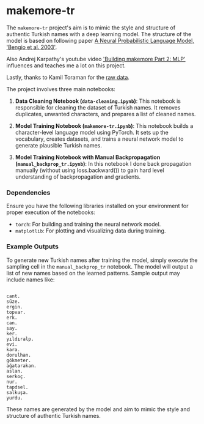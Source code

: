 # makemore-tr

The `makemore-tr` project's aim is to mimic the style and structure of authentic Turkish names with a deep learning model.
The structure of the model is based on following paper [A Neural Probabilistic Language Model, 'Bengio et al. 2003'](https://www.jmlr.org/papers/volume3/bengio03a/bengio03a.pdf).

Also Andrej Karpathy's youtube video ['Building makemore Part 2: MLP'](https://www.youtube.com/watch?v=TCH_1BHY58I&list=PLAqhIrjkxbuWI23v9cThsA9GvCAUhRvKZ&index=3&ab_channel=AndrejKarpathy)  influences and teaches me a lot on this project. 

Lastly, thanks to Kamil Toraman for the [raw data](https://gist.github.com/kvtoraman/f300ae077828c6940d96cd3b19181b3f).

The project involves three main notebooks:

1. **Data Cleaning Notebook (`data-cleaning.ipynb`)**: This notebook is responsible for cleaning the dataset of Turkish names. It removes duplicates, unwanted characters, and prepares a list of cleaned names.

2. **Model Training Notebook (`makemore-tr.ipynb`)**: This notebook builds a character-level language model using PyTorch. It sets up the vocabulary, creates datasets, and trains a neural network model to generate plausible Turkish names.

3. **Model Training Notebook with Manual Backpropagation (`manual_backprop_tr.ipynb`)**: In this notebook I done back propagation manually (without using loss.backward()) to gain hard level understanding of backpropagation and gradients. 

### Dependencies

Ensure you have the following libraries installed on your environment for proper execution of the notebooks:

- `torch`: For building and training the neural network model.
- `matplotlib`: For plotting and visualizing data during training.

### Example Outputs

To generate new Turkish names after training the model, simply execute the sampling cell in the `manual_backprop_tr` notebook. The model will output a list of new names based on the learned patterns. Sample output may include names like:

```

cant.
süze.
ergin.
topvar.
erk.
can.
say.
ker.
yıldıralp.
evi.
kara.
dorulhan.
gökmeter.
ağatarakan.
aslan.
serkoç.
nur.
tapdsel.
salkuşa.
yurdu.

```

These names are generated by the model and aim to mimic the style and structure of authentic Turkish names.
